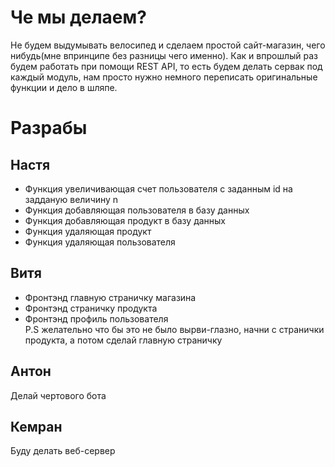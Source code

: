 # Че мы делаем?
Не будем выдумывать велосипед и сделаем простой сайт-магазин, чего нибудь(мне впринципе без разницы чего именно). Как и впрошлый раз будем работать при помощи REST API, то есть будем делать сервак под каждый модуль, нам просто нужно немного переписать оригинальные функции и дело в шляпе.
# Разрабы
## Настя
- Функция увеличивающая счет пользователя с заданным id на задданую величину n<br>
- Функция добавляющая пользователя в базу данных<br>
- Функция добавляющая продукт в базу данных<br>
- Функция удаляющая продукт<br>
- Функция удаляющая пользователя<br>
## Витя
- Фронтэнд главную страничку магазина <br>
- Фронтэнд страничку продукта<br>
- Фронтэнд профиль пользователя <br>
P.S желательно что бы это не было вырви-глазно, начни с странички продукта, а потом сделай главную страничку
## Антон
Делай чертового бота
## Кемран
Буду делать веб-сервер
